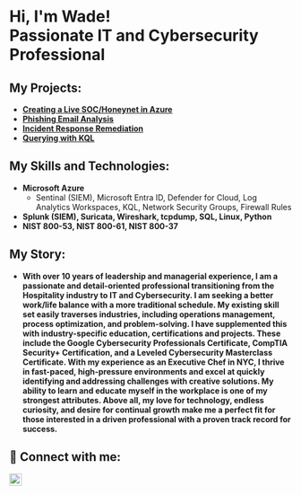 <h1>Hi, I'm Wade! <br/><a>Passionate IT and Cybersecurity Professional</a></h1>

<h2>My Projects:</h2>

- <b>[Creating a Live SOC/Honeynet in Azure](https://github.com/wadegamache/Azure-SOC-Honeynet)</b>
- <b>[Phishing Email Analysis](https://github.com/wadegamache/Phishing-Email-Analysis)</b>
- <b>[Incident Response Remediation](https://github.com/wadegamache/Incident-Response-Remediation)</b>
- <b>[Querying with KQL](https://github.com/wadegamache/Querying-with-KQL)</b>

<h2>My Skills and Technologies:</h2>

- <b>Microsoft Azure</b>
  - Sentinal (SIEM), Microsoft Entra ID, Defender for Cloud, Log Analytics Workspaces, KQL, Network Security Groups, Firewall Rules
- <b>Splunk (SIEM), Suricata, Wireshark, tcpdump, SQL, Linux, Python </b>
- <b>NIST 800-53, NIST 800-61, NIST 800-37 </b>
  
<h2>My Story:</h2>

- <b>With over 10 years of leadership and managerial experience, I am a passionate and detail-oriented professional transitioning from the Hospitality industry to IT and Cybersecurity. I am seeking a better work/life balance with a more traditional schedule. My existing skill set easily traverses industries, including operations management, process optimization, and problem-solving. I have supplemented this with industry-specific education, certifications and projects. These include the Google Cybersecurity Professionals Certificate, CompTIA Security+ Certification, and a Leveled Cybersecurity Masterclass Certificate. With my experience as an Executive Chef in NYC, I thrive in fast-paced, high-pressure environments and excel at quickly identifying and addressing challenges with creative solutions. My ability to learn and educate myself in the workplace is one of my strongest attributes. Above all, my love for technology, endless curiosity, and desire for continual growth make me a perfect fit for those interested in a driven professional with a proven track record for success. </b>


<h2> 🤳 Connect with me:</h2>

[<img align="left" alt="WadeGamache | LinkedIn" width="22px" src="https://cdn-icons-png.flaticon.com/256/174/174857.png" />][linkedin]

[linkedin]: https://www.linkedin.com/in/wade-gamache-502758142/


